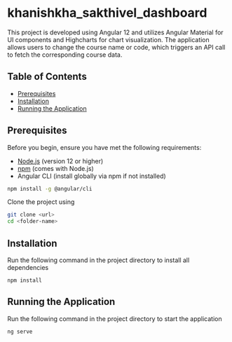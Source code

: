 # khanishkha_sakthivel_dashboard

This project is developed using Angular 12 and utilizes Angular Material for UI components and Highcharts for chart visualization. The application allows users to change the course name or code, which triggers an API call to fetch the corresponding course data.

## Table of Contents

- [Prerequisites](#prerequisites)
- [Installation](#installation)
- [Running the Application](#running-the-application)

## Prerequisites

Before you begin, ensure you have met the following requirements:

- [Node.js](https://nodejs.org/) (version 12 or higher)
- [npm](https://www.npmjs.com/) (comes with Node.js)
- Angular CLI (install globally via npm if not installed)

```bash
npm install -g @angular/cli
```
Clone the project using
```bash
git clone <url>
cd <folder-name>
```

## Installation
Run the following command in the project directory to install all dependencies
```
npm install
```

## Running the Application
Run the following command in the project directory to start the application
```bash
ng serve
```

